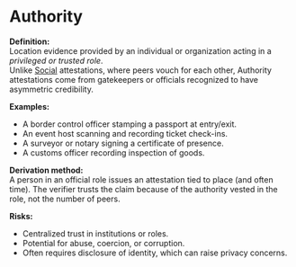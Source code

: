 # Authority

**Definition:**  
Location evidence provided by an individual or organization acting in a *privileged or trusted role*.  
Unlike [Social](./social.md) attestations, where peers vouch for each other, Authority attestations come from gatekeepers or officials recognized to have asymmetric credibility.

**Examples:**  
- A border control officer stamping a passport at entry/exit.  
- An event host scanning and recording ticket check-ins.  
- A surveyor or notary signing a certificate of presence.  
- A customs officer recording inspection of goods.  

**Derivation method:**  
A person in an official role issues an attestation tied to place (and often time). The verifier trusts the claim because of the authority vested in the role, not the number of peers.

**Risks:**  
- Centralized trust in institutions or roles.  
- Potential for abuse, coercion, or corruption.  
- Often requires disclosure of identity, which can raise privacy concerns.  